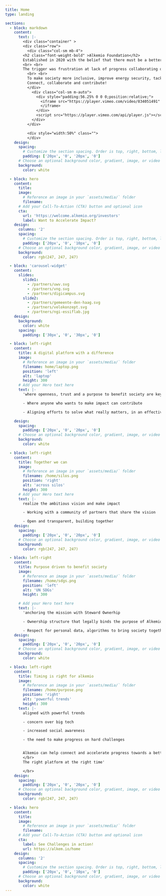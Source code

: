 ```yaml
---
title: Home
type: landing

sections:
  - block: markdown
    content:
      text: |-
        <div class="container" >
        <div class="row">
          <div class="col-sm mb-4">
        <h2 class="font-weight-bold" >Alkemio Foundation</h2>
        Established in 2020 with the belief that there must be a better and faster way of working together to make progress! 
        <br> <br>
        The trigger was frustration at lack of progress collaborating on COVID-related challenges, but also recognizing the many fast-moving challenges in our lives.
          <br> <br>
          To make society more inclusive, improve energy security, tackle the cost of living crises and the impact of AI on our jobs and education, and many more.  <br> <br>
          Connect, collaborate and contribute! 
          </div>
            <div class="col-sm m-auto"> 
              <div style="padding:56.25% 0 0 0;position:relative;">
                <iframe src="https://player.vimeo.com/video/834051491" style="position:absolute;top:0;left:0;width:100%;height:100%;" frameborder="0" allow="autoplay; fullscreen; picture-in-picture" allowfullscreen>
                </iframe>
              </div>
              <script src="https://player.vimeo.com/api/player.js"></script>
            </div> 
          </div>

          <div style="width:50%" class="">
          </div>
    design:
      spacing:
        # Customize the section spacing. Order is top, right, bottom, left.
        padding: ['20px', '0', '20px', '0']
      # Choose an optional background color, gradient, image, or video
      background:
        color: white

  - block: hero
    content:
      title:
      image:
        # Reference an image in your `assets/media/` folder
        filename:
      # Add your Call-To-Action (CTA) button and optional icon
      cta:
        url: 'https://welcome.alkemio.org/investors'
        label: Want to Accelerate Impact?
    design:
      columns: '2'
      spacing:
        # Customize the section spacing. Order is top, right, bottom, left.
        padding: ['20px', '0', '10px', '0']
      # Choose an optional background color, gradient, image, or video
      background:
        color: rgb(247, 247, 247)

  - block: 'carousel-widget'
    content:
      slides:
        slide1:
          - /partners/uwv.svg
          - /partners/vng.svg
          - /partners/digicampus.svg
        slide2:
          - /partners/gemeente-den-haag.svg
          - /partners/velokonzept.svg
          - /partners/ngi-essiflab.jpg
    design:
      background:
        color: white
      spacing:
        padding: ['30px', '0', '30px', '0']

  - block: left-right
    content:
      title: A digital platform with a difference
      image:
        # Reference an image in your `assets/media/` folder
        filename: home/laptop.png
        position: 'left'
        alt: 'laptop'
        height: 300
      # Add your Hero text here
      text: |-
        'where openness, trust and a purpose to benefit society are key values

        - Where anyone who wants to make impact can contribute

        - Aligning efforts to solve what really matters, in an effective and scalable way

    design:
      spacing:
        padding: ['20px', '0', '20px', '0']
      # Choose an optional background color, gradient, image, or video
      background:
        color: white

  - block: left-right
    content:
      title: Together we can
      image:
        # Reference an image in your `assets/media/` folder
        filename: /home/silos.png
        position: 'right'
        alt: 'across silos'
        height: 300
      # Add your Hero text here
      text: |-
        realize the ambitious vision and make impact  

        - Working with a community of partners that share the vision

        - Open and transparent, building together
    design:
      spacing:
        padding: ['20px', '0', '20px', '0']
      # Choose an optional background color, gradient, image, or video
      background:
        color: rgb(247, 247, 247)

  - block: left-right
    content:
      title: Purpose driven to benefit society
      image:
        # Reference an image in your `assets/media/` folder
        filename: /home/sdgs.png
        position: 'left'
        alt: 'UN SDGs'
        height: 300

      # Add your Hero text here
      text: |-
        'anchoring the mission with Steward Ownerhip

        - Ownership structure that legally binds the purpose of Alkemio to benefit society

        - Respect for personal data, algorithms to bring society together, open and transparent ways of working together
    design:
      spacing:
        padding: ['20px', '0', '20px', '0']
      # Choose an optional background color, gradient, image, or video
      background:
        color: white

  - block: left-right
    content:
      title: Timing is right for alkemio
      image:
        # Reference an image in your `assets/media/` folder
        filename: /home/purpose.png
        position: 'right'
        alt: 'powerful trends'
        height: 300
      text: |-
        aligned with powerful trends

        - concern over big tech 

        - increased social awareness

        - the need to make progress on hard challenges 


        Alkemio can help connect and accelerate progress towards a better and fairer society 
        </br>
        The right platform at the right time'

        </br>
    design:
      spacing:
        padding: ['20px', '0', '20px', '0']
      # Choose an optional background color, gradient, image, or video
      background:
        color: rgb(247, 247, 247)

  - block: hero
    content:
      title:
      image:
        # Reference an image in your `assets/media/` folder
        filename:
      # Add your Call-To-Action (CTA) button and optional icon
      cta:
        label: See Challenges in action!
        url: https://alkem.io/home
    design:
      columns: '2'
      spacing:
        # Customize the section spacing. Order is top, right, bottom, left.
        padding: ['20px', '0', '10px', '0']
      # Choose an optional background color, gradient, image, or video
      background:
        color: white
---
```

